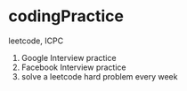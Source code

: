 # codingPractice
leetcode, ICPC

1. Google Interview practice
2. Facebook Interview practice
3. solve a leetcode hard problem every week
